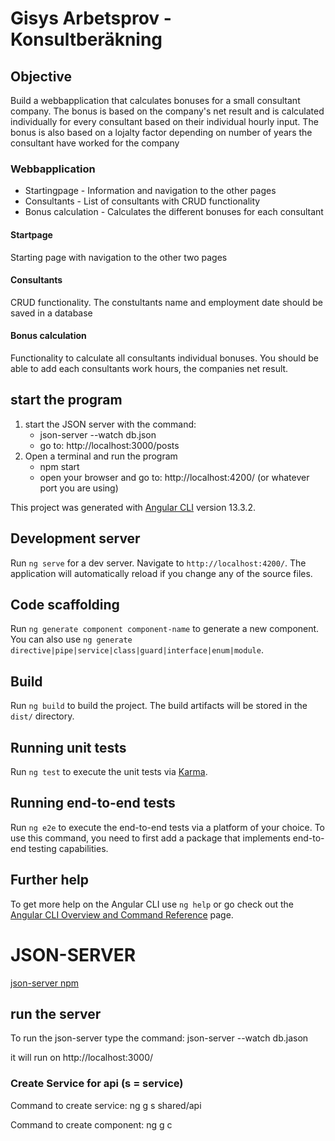 # Gisys Arbetsprov - Konsultberäkning

## Objective
Build a webbapplication that calculates bonuses for a small consultant company. The bonus is based on the company's net result and is calculated individually for every consultant based on their individual hourly input. The bonus is also based on a lojalty factor depending on number of years the consultant have worked for the company

### Webbapplication 

  - Startingpage - Information and navigation to the other pages
  - Consultants - List of consultants with CRUD functionality
  - Bonus calculation - Calculates the different bonuses for each consultant

#### Startpage

Starting page with navigation to the other two pages

#### Consultants

CRUD functionality. The constultants name and employment date should be saved in a database

#### Bonus calculation

Functionality to calculate all consultants individual bonuses. You should be able to add each consultants work hours, the companies net result.

## start the program

  1. start the JSON server with the command: 
      - json-server --watch db.json
      - go to: http://localhost:3000/posts
  2. Open a terminal and run the program
      - npm start
      - open your browser and go to: http://localhost:4200/ (or whatever port you are using)


This project was generated with [Angular CLI](https://github.com/angular/angular-cli) version 13.3.2.

## Development server

Run `ng serve` for a dev server. Navigate to `http://localhost:4200/`. The application will automatically reload if you change any of the source files.

## Code scaffolding

Run `ng generate component component-name` to generate a new component. You can also use `ng generate directive|pipe|service|class|guard|interface|enum|module`.

## Build

Run `ng build` to build the project. The build artifacts will be stored in the `dist/` directory.

## Running unit tests

Run `ng test` to execute the unit tests via [Karma](https://karma-runner.github.io).

## Running end-to-end tests

Run `ng e2e` to execute the end-to-end tests via a platform of your choice. To use this command, you need to first add a package that implements end-to-end testing capabilities.

## Further help

To get more help on the Angular CLI use `ng help` or go check out the [Angular CLI Overview and Command Reference](https://angular.io/cli) page.


# JSON-SERVER

[json-server npm](https://www.npmjs.com/package/json-server)

## run the server

To run the json-server type the command: json-server --watch db.jason

it will run on http://localhost:3000/

### Create Service for api (s = service)

Command to create service: ng g s shared/api

Command to create component: ng g c <nameOfComponent>
